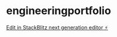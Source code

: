 # engineeringportfolio

[Edit in StackBlitz next generation editor ⚡️](https://stackblitz.com/~/github.com/garrettdfaino/engineeringportfolio)